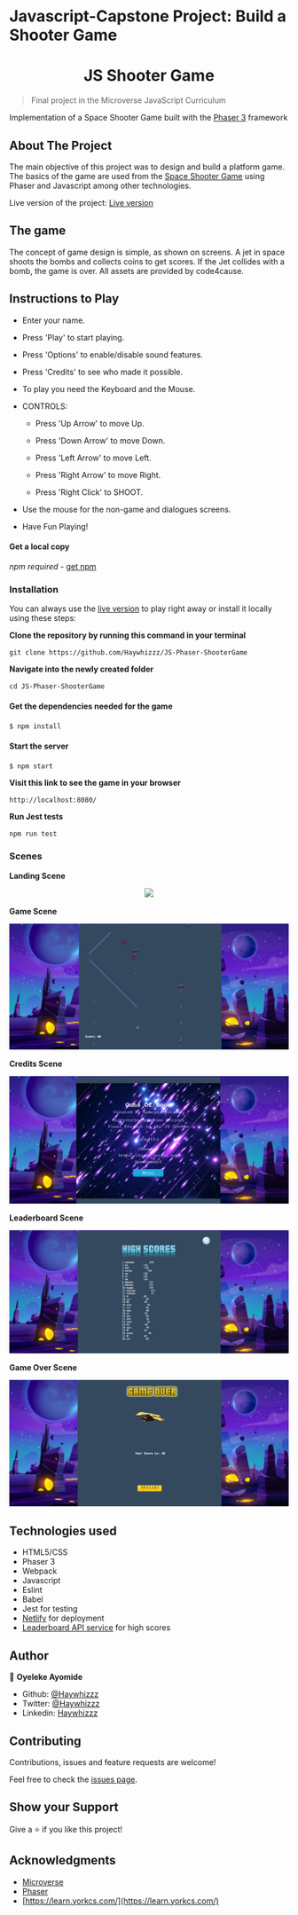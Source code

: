 # Javascript-Capstone Project: Build a Shooter Game

<h1 align="center">
  JS Shooter Game
</h1>

> Final project in the Microverse JavaScript Curriculum

Implementation of a Space Shooter Game built with the [Phaser 3](https://phaser.io/phaser3) framework

## About The Project

The main objective of this project was to design and build a platform game. The basics of the game are used from the [Space Shooter Game](https://learn.yorkcs.com/category/tutorials/gamedev/phaser-3/build-a-space-shooter-with-phaser-3/) using Phaser and Javascript among other technologies.

Live version of the project: [Live version]()

## The game

The concept of game design is simple, as shown on screens. A jet in space shoots the bombs and collects coins to get scores. If the Jet collides with a bomb, the game is over. All assets are provided by code4cause.

## Instructions to Play

- Enter your name.

- Press 'Play' to start playing.

- Press 'Options' to enable/disable sound features.

- Press 'Credits' to see who made it possible.

- To play you need the Keyboard and the Mouse.

- CONTROLS:

  - Press 'Up Arrow' to move Up.

  - Press 'Down Arrow' to move Down.

  - Press 'Left Arrow' to move Left.

  - Press 'Right Arrow' to move Right.

  - Press 'Right Click' to SHOOT.

- Use the mouse for the non-game and dialogues screens.

- Have Fun Playing!

#### Get a local copy

_npm required_ - [get npm](https://www.npmjs.com/get-npm)

### Installation

You can always use the [live version]() to play right away or install it locally using these steps:

**Clone the repository by running this command in your terminal**

```
git clone https://github.com/Haywhizzz/JS-Phaser-ShooterGame
```

**Navigate into the newly created folder**

```
cd JS-Phaser-ShooterGame
```

#### Get the dependencies needed for the game

`$ npm install`

#### Start the server

`$ npm start`

**Visit this link to see the game in your browser**

```
http://localhost:8080/
```

**Run Jest tests**

```
npm run test
```
### Scenes

**Landing Scene**

<p align="center">
  <img src="./src/assets/landing-scene.PNG">
</p>

**Game Scene**

<p align="center">
  <img src="./src/assets/game-scene.png">
</p>

**Credits Scene**

<p align="center">
  <img src="./src/assets/credits-scene.png">
</p>

**Leaderboard Scene**

<p align="center">
  <img src="./src/assets/leaderboard-scene.png">
</p>

**Game Over Scene**

<p align="center">
  <img src="./src/assets/game-over-scene.png">
</p>

## Technologies used

- HTML5/CSS
- Phaser 3
- Webpack
- Javascript
- Eslint
- Babel
- Jest for testing
- [Netlify](https://www.netlify.com/) for deployment
- [Leaderboard API service](https://www.notion.so/Leaderboard-API-service-24c0c3c116974ac49488d4eb0267ade3) for high scores

## Author

👤 **Oyeleke Ayomide**

- Github: [@Haywhizzz](https://github.com/Haywhizzz)
- Twitter: [@Haywhizzz](https://twitter.com/Haywhizzz)
- Linkedin: [Haywhizzz](https://www.linkedin.com/in/oyelekeayomide)

## Contributing

Contributions, issues and feature requests are welcome!

Feel free to check the [issues page](https://github.com/Haywhizzz/JS-Phaser-ShooterGame/issues).

## Show your Support

Give a ⭐️ if you like this project!

## Acknowledgments

- [Microverse](https://www.microverse.org/)
- [Phaser](https://phaser.io/)
- [https://learn.yorkcs.com/](https://learn.yorkcs.com/)